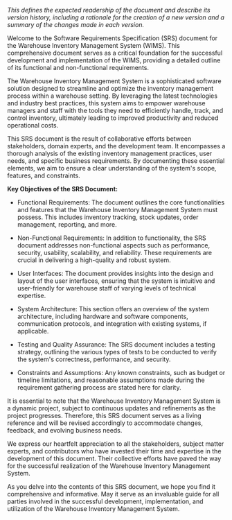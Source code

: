 *This defines the expected readership of the document and describe its version history,
including a rationale for the creation of a new version and a summary of the changes
made in each version.*



Welcome to the Software Requirements Specification (SRS) document for the Warehouse Inventory Management System (WIMS). This comprehensive document serves as a critical foundation for the successful development and implementation of the WIMS, providing a detailed outline of its functional and non-functional requirements.

The Warehouse Inventory Management System is a sophisticated software solution designed to streamline and optimize the inventory management process within a warehouse setting. By leveraging the latest technologies and industry best practices, this system aims to empower warehouse managers and staff with the tools they need to efficiently handle, track, and control inventory, ultimately leading to improved productivity and reduced operational costs.

This SRS document is the result of collaborative efforts between stakeholders, domain experts, and the development team. It encompasses a thorough analysis of the existing inventory management practices, user needs, and specific business requirements. By documenting these essential elements, we aim to ensure a clear understanding of the system's scope, features, and constraints.

**Key Objectives of the SRS Document:**

- Functional Requirements: The document outlines the core functionalities and features that the Warehouse Inventory Management System must possess. This includes inventory tracking, stock updates, order management, reporting, and more.

- Non-Functional Requirements: In addition to functionality, the SRS document addresses non-functional aspects such as performance, security, usability, scalability, and reliability. These requirements are crucial in delivering a high-quality and robust system.

- User Interfaces: The document provides insights into the design and layout of the user interfaces, ensuring that the system is intuitive and user-friendly for warehouse staff of varying levels of technical expertise.
 
- System Architecture: This section offers an overview of the system architecture, including hardware and software components, communication protocols, and integration with existing systems, if applicable.
 
- Testing and Quality Assurance: The SRS document includes a testing strategy, outlining the various types of tests to be conducted to verify the system's correctness, performance, and security.
 
- Constraints and Assumptions: Any known constraints, such as budget or timeline limitations, and reasonable assumptions made during the requirement gathering process are stated here for clarity.

It is essential to note that the Warehouse Inventory Management System is a dynamic project, subject to continuous updates and refinements as the project progresses. Therefore, this SRS document serves as a living reference and will be revised accordingly to accommodate changes, feedback, and evolving business needs.

We express our heartfelt appreciation to all the stakeholders, subject matter experts, and contributors who have invested their time and expertise in the development of this document. Their collective efforts have paved the way for the successful realization of the Warehouse Inventory Management System.

As you delve into the contents of this SRS document, we hope you find it comprehensive and informative. May it serve as an invaluable guide for all parties involved in the successful development, implementation, and utilization of the Warehouse Inventory Management System.